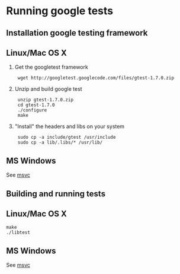 Running google tests
====================

Installation google testing framework
-------------------------------------

## Linux/Mac OS X

1. Get the googletest framework

		wget http://googletest.googlecode.com/files/gtest-1.7.0.zip

2. Unzip and build google test

		unzip gtest-1.7.0.zip
		cd gtest-1.7.0
		./configure
		make

3. "Install" the headers and libs on your system

		sudo cp -a include/gtest /usr/include
		sudo cp -a lib/.libs/* /usr/lib/

## MS Windows

See [msvc](../msvc)

Building and running tests
--------------------------

## Linux/Mac OS X

	make
	./libtest

## MS Windows

See [msvc](../msvc)
